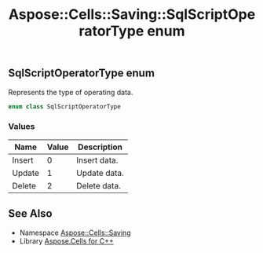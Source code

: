 ﻿---
title: Aspose::Cells::Saving::SqlScriptOperatorType enum
linktitle: SqlScriptOperatorType
second_title: Aspose.Cells for C++ API Reference
description: 'Aspose::Cells::Saving::SqlScriptOperatorType enum. Represents the type of operating data in C++.'
type: docs
weight: 400
url: /cpp/aspose.cells.saving/sqlscriptoperatortype/
---
## SqlScriptOperatorType enum


Represents the type of operating data.

```cpp
enum class SqlScriptOperatorType
```

### Values

| Name | Value | Description |
| --- | --- | --- |
| Insert | 0 | Insert data. |
| Update | 1 | Update data. |
| Delete | 2 | Delete data. |

## See Also

* Namespace [Aspose::Cells::Saving](../)
* Library [Aspose.Cells for C++](../../)
